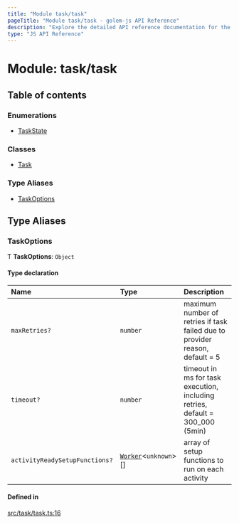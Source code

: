```yaml
---
title: "Module task/task"
pageTitle: "Module task/task - golem-js API Reference"
description: "Explore the detailed API reference documentation for the Module task/task within the golem-js SDK for the Golem Network."
type: "JS API Reference"
---
```

# Module: task/task

## Table of contents

### Enumerations

- [TaskState](../enums/task_task.TaskState)

### Classes

- [Task](../classes/task_task.Task)

### Type Aliases

- [TaskOptions](task_task#taskoptions)

## Type Aliases

### TaskOptions

Ƭ **TaskOptions**: `Object`

#### Type declaration

| Name | Type | Description |
| :------ | :------ | :------ |
| `maxRetries?` | `number` | maximum number of retries if task failed due to provider reason, default = 5 |
| `timeout?` | `number` | timeout in ms for task execution, including retries, default = 300_000 (5min) |
| `activityReadySetupFunctions?` | [`Worker`](task_work#worker)\<`unknown`\>[] | array of setup functions to run on each activity |

#### Defined in

[src/task/task.ts:16](https://github.com/golemfactory/golem-js/blob/22da85c/src/task/task.ts#L16)
